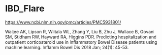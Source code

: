 # IBD_Flare

https://www.ncbi.nlm.nih.gov/pmc/articles/PMC5931801/

Waljee AK, Lipson R, Wiitala WL, Zhang Y, Liu B, Zhu J, Wallace B, Govani SM, Stidham RW, Hayward RA, Higgins PDR. Predicting hospitalization and outpatient corticosteroid use in Inflammatory Bowel Disease patients using machine learning. Inflamm Bowel Dis 2018 Jan; 24(1): 45-53. 
